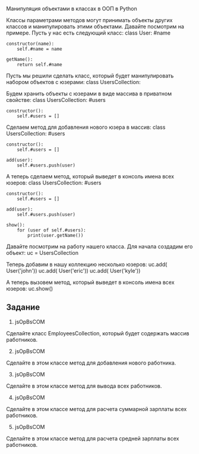 Манипуляция объектами в классах в ООП в Python

Классы параметрами методов могут принимать объекты других классов и манипулировать этими объектами. Давайте посмотрим на примере. Пусть у нас есть следующий класс:
class User:
	#name 
	
	constructor(name):
		self.#name = name 
	
	getName():
		return self.#name 
	


Пусть мы решили сделать класс, который будет манипулировать набором объектов с юзерами:
class UsersCollection:
	


Будем хранить объекты с юзерами в виде массива в приватном свойстве:
class UsersCollection:
	#users 
	
	constructor():
		self.#users = [] 
	


Сделаем метод для добавления нового юзера в массив:
class UsersCollection:
	#users 
	
	constructor():
		self.#users = [] 
	
	add(user):
		self.#users.push(user) 
	


А теперь сделаем метод, который выведет в консоль имена всех юзеров:
class UsersCollection:
	#users 
	
	constructor():
		self.#users = [] 
	
	add(user):
		self.#users.push(user) 
	
	show():
		for (user of self.#users):
			print(user.getName()) 
		
	


Давайте посмотрим на работу нашего класса. Для начала создадим его объект:
uc = UsersCollection 

Теперь добавим в нашу коллекцию несколько юзеров:
uc.add( User('john')) 
uc.add( User('eric')) 
uc.add( User('kyle')) 

А теперь вызовем метод, который выведет в консоль имена всех юзеров:
uc.show() 

## Задание

1. jsOpBsCOM

Сделайте класс EmployeesCollection, который будет содержать массив работников.

2. jsOpBsCOM

Сделайте в этом классе метод для добавления нового работника.

3. jsOpBsCOM

Сделайте в этом классе метод для вывода всех работников.

4. jsOpBsCOM

Сделайте в этом классе метод для расчета суммарной зарплаты всех работников.

5. jsOpBsCOM

Сделайте в этом классе метод для расчета средней зарплаты всех работников.
